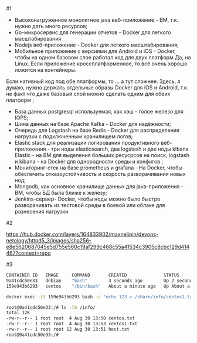 #1

- Высоконагруженное монолитное java веб-приложение - ВМ, т.к. нужно дать много ресурсов;
- Go-микросервис для генерации отчетов - Docker для легкого масштабирования 
- Nodejs веб-приложение  - Docker для легкого масштабирования;
- Мобильное приложение c версиями для Android и iOS - Docker, чтобы на одном базовом слое работал код для двух платформ
 Да, на Linux. Если приложение кроссплатформенное, то всё очень хорошо ложится на контейнеры.

Если нативный код под обе платформы, то ... а тут сложнее. 
Здесь, я думаю, нужно держать отдельные образы Docker для iOS и Android, т.к. не факт что даже базовый слой можно сделать одним для обеих платформ 
;
- База данных postgresql используемая, как кэш - голое железо для IOPS;
- Шина данных на базе Apache Kafka - Docker для надёжности;
- Очередь для Logstash на базе Redis - Docker для распределения нагрузки с подключенным хранилищем логов;
- Elastic stack для реализации логирования продуктивного веб-приложения - три ноды elasticsearch, два logstash и две ноды kibana
   Elastic - на ВМ для выделения больших ресусрсов на поиск, logstash и kibana - на Docker для однородности среды и конфигов ;
- Мониторинг-стек на базе prometheus и grafana - На Docker, чтобы обеспечить отказоустойчивость и скорость разворачивания новых нод;
- Mongodb, как основное хранилище данных для java-приложения - ВМ, чтобы БД была ближе к железу;
- Jenkins-сервер- Docker, чтобы ноды можно было быстро разворачивать из тестовой среды в боевой или облаке для разнесения нагрузки
  
#2

https://hub.docker.com/layers/164833902/maxnelipin/devops-netology/httpd5_3/images/sha256-e8e5620687045e5d755e560c19af299c468c55a41534c3905c8cbc129d414467?context=repo

#3
``` bash
CONTAINER ID   IMAGE     COMMAND       CREATED              STATUS              PORTS     NAMES
9a41cdc50e33   debian    "bash"        3 seconds ago        Up 2 seconds                  kind_vaughan
159e943b6293   centos    "/bin/bash"   About a minute ago   Up About a minute             vibrant_cartwright

docker exec -it 159e943b6293 bash -c "echo 123 > /share/info/centos1.txt"

root@9a41cdc50e33:/# ls -lh /info/
total 12K
-rw-r--r-- 1 root root  4 Aug 30 13:50 centos.txt
-rw-r--r-- 1 root root  4 Aug 30 13:53 centos1.txt
-rw-r--r-- 1 root root 12 Aug 30 13:51 host.txt
root@9a41cdc50e33:/#
